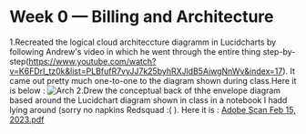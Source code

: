 # Week 0 — Billing and Architecture

1.Recreated the logical cloud architeccture diagramm in Lucidcharts by following Andrew's video in which he went through the entire thing step-by-step(https://www.youtube.com/watch?v=K6FDrI_tz0k&list=PLBfufR7vyJJ7k25byhRXJldB5AiwgNnWv&index=17). It came out pretty much one-to-one to the diagram shown during class.Here it is below : ![Arch](https://user-images.githubusercontent.com/91217901/219041562-3090fe50-6acb-4973-b5c8-aeee65ae6466.png)
2.Drew the conceptual back of thhe envelope diagram based around the Lucidchart diagram shown in class in a notebook I hadd lying around (sorry no napkins Redsquad :( ). Here it is : [Adobe Scan Feb 15, 2023.pdf](https://github.com/rayaanoidPrime/aws-bootcamp-cruddur-2023/files/10743614/Adobe.Scan.Feb.15.2023.pdf)
